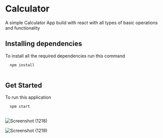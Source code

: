 # Calculator
A simple Calculator App build with react with all types of basic operations and functionality

## Installing dependencies

To install all the required dependencies run this command

```bash
  npm install 
  
```

## Get Started 

To run this application 

```bash
  npm start
  
```


 ![Screenshot (1218)](https://user-images.githubusercontent.com/65703105/137575438-0811b14c-92d9-4afd-8771-998f3ecc4b33.png)

![Screenshot (1219)](https://user-images.githubusercontent.com/65703105/137575441-c43ef0f4-c0f3-49e6-bcd5-493aa75e4471.png)

